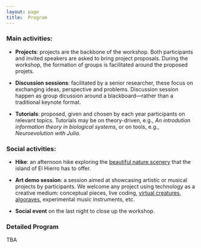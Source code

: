 ```yaml
---
layout: page
title:  Program
---
```



### Main activities:

-   **Projects**: projects are the backbone of the workshop. Both participants and invited speakers are asked to bring project proposals. During the workshop, the formation of groups is facilitated around the proposed projets.

-   **Discussion sessions**: facilitated by a senior researcher, these focus on exchanging ideas, perspective and problems. Discussion session happen as group dicussion around a blackboard—rather than a traditional keynote format.

-   **Tutorials**: proposed, given and chosen by each year participants on relevant topics. Tutorials may be on theory-driven, e.g., *An introdution information theory in biological systems*, or on tools, e.g., *Neuroevolution with Julia*.

<!-- -   **Project presentation**: the last day of the workshop, teams have a chance to present their early results. -->


### Social activities:

-   **Hike**: an afternoon hike exploring the [beautiful nature scenery](https://elhierro.travel/en/what-to-do/hiking/) that the island of El Hierro has to offer. 

-   **Art demo session**: a session aimed at showcasing artistic or musical projects by participants. We welcome any project using technology as a creative medium: conceptual pieces, live coding, [virtual creatures](https://sites.google.com/view/vcc-2024),  [algoraves](https://en.wikipedia.org/wiki/Algorave), experimental music instruments, etc.

-   **Social event** on the last night to close up the workshop.


### Detailed Program 

TBA

<!-- <img src="/assets/images/program.png" width="100%"/> -->
